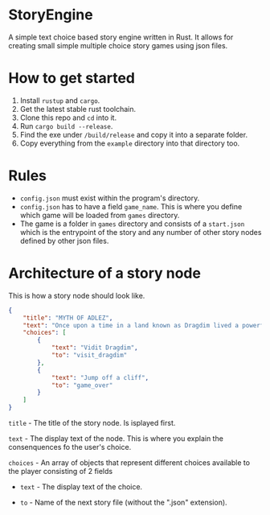 # StoryEngine
A simple text choice based story engine written in Rust. It allows for creating small simple multiple choice story games using json files.

# How to get started
1. Install `rustup` and `cargo`.
2. Get the latest stable rust toolchain.
3. Clone this repo and `cd` into it.
4. Run `cargo build --release`.
5. Find the exe under `/build/release` and copy it into a separate folder.
6. Copy everything from the `example` directory into that directory too.

# Rules
* `config.json` must exist within the program's directory.
* `config.json` has to have a field `game_name`. This is where you define which game will be loaded from `games` directory.
* The game is a folder in `games` directory and consists of a `start.json` which is the entrypoint of the story and any number of other story nodes defined by other json files.

# Architecture of a story node
This is how a story node should look like.

```json
{
    "title": "MYTH OF ADLEZ",
    "text": "Once upon a time in a land known as Dragdim lived a powerful wizard.",
    "choices": [
        {
            "text": "Vidit Dragdim",
            "to": "visit_dragdim"
        },
        {
            "text": "Jump off a cliff",
            "to": "game_over"
        }
    ]
}
```

`title` - The title of the story node. Is isplayed first.

`text` - The display text of the node. This is where you explain the 
consenquences fo the user's choice.

`choices` - An array of objects that represent different choices available to the player consisting of 2 fields

* `text` - The display text of the choice.

* `to` - Name of the next story file (without the ".json" extension).
